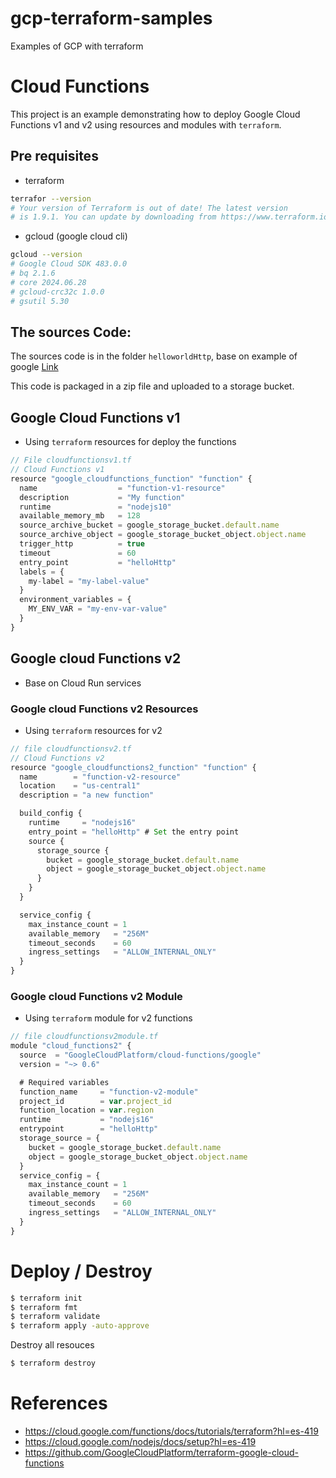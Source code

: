 # gcp-terraform-samples
Examples of GCP with terraform

# Cloud Functions
This project is an example demonstrating how to deploy Google Cloud Functions v1 and v2 using resources and modules with `terraform`.

## Pre requisites

- terraform 
```bash
terrafor --version
# Your version of Terraform is out of date! The latest version
# is 1.9.1. You can update by downloading from https://www.terraform.io/downloads.html
```
- gcloud (google cloud cli)

```bash
gcloud --version                                                          
# Google Cloud SDK 483.0.0
# bq 2.1.6
# core 2024.06.28
# gcloud-crc32c 1.0.0
# gsutil 5.30
```

## The sources Code:

The sources code is in the folder `helloworldHttp`, base on example of google [Link](https://github.com/GoogleCloudPlatform/nodejs-docs-samples.git)

This code is packaged in a zip file and uploaded to a storage bucket. 

## Google Cloud Functions v1
- Using `terraform` resources for deploy the functions

```js
// File cloudfunctionsv1.tf
// Cloud Functions v1
resource "google_cloudfunctions_function" "function" {
  name                  = "function-v1-resource"
  description           = "My function"
  runtime               = "nodejs10"
  available_memory_mb   = 128
  source_archive_bucket = google_storage_bucket.default.name
  source_archive_object = google_storage_bucket_object.object.name
  trigger_http          = true
  timeout               = 60
  entry_point           = "helloHttp"
  labels = {
    my-label = "my-label-value"
  }
  environment_variables = {
    MY_ENV_VAR = "my-env-var-value"
  }
}

```

## Google cloud Functions v2
- Base on Cloud Run services

### Google cloud Functions v2 Resources
- Using `terraform` resources for v2 

```js
// file cloudfunctionsv2.tf
// Cloud Functions v2
resource "google_cloudfunctions2_function" "function" {
  name        = "function-v2-resource"
  location    = "us-central1"
  description = "a new function"

  build_config {
    runtime     = "nodejs16"
    entry_point = "helloHttp" # Set the entry point 
    source {
      storage_source {
        bucket = google_storage_bucket.default.name
        object = google_storage_bucket_object.object.name
      }
    }
  }

  service_config {
    max_instance_count = 1
    available_memory   = "256M"
    timeout_seconds    = 60
    ingress_settings   = "ALLOW_INTERNAL_ONLY"
  }
}

```

### Google cloud Functions v2 Module
- Using `terraform` module for v2 functions
```js
// file cloudfunctionsv2module.tf
module "cloud_functions2" {
  source  = "GoogleCloudPlatform/cloud-functions/google"
  version = "~> 0.6"

  # Required variables
  function_name     = "function-v2-module"
  project_id        = var.project_id
  function_location = var.region
  runtime           = "nodejs16"
  entrypoint        = "helloHttp"
  storage_source = {
    bucket = google_storage_bucket.default.name
    object = google_storage_bucket_object.object.name
  }
  service_config = {
    max_instance_count = 1
    available_memory   = "256M"
    timeout_seconds    = 60
    ingress_settings   = "ALLOW_INTERNAL_ONLY"
  }
}
```


# Deploy / Destroy

```bash
$ terraform init
$ terraform fmt
$ terraform validate
$ terraform apply -auto-approve
```
Destroy all resouces
```bash
$ terraform destroy
```

# References
- https://cloud.google.com/functions/docs/tutorials/terraform?hl=es-419
- https://cloud.google.com/nodejs/docs/setup?hl=es-419
- https://github.com/GoogleCloudPlatform/terraform-google-cloud-functions